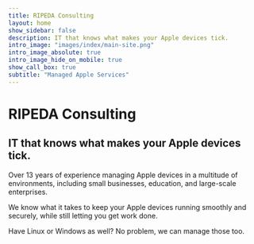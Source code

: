 ```yaml
---
title: RIPEDA Consulting
layout: home
show_sidebar: false
description: IT that knows what makes your Apple devices tick.
intro_image: "images/index/main-site.png"
intro_image_absolute: true
intro_image_hide_on_mobile: true
show_call_box: true
subtitle: "Managed Apple Services"
---
```


# RIPEDA Consulting

## IT that knows what makes your Apple devices tick.

Over 13 years of experience managing Apple devices in a multitude of environments, including small businesses, education, and large-scale enterprises.

We know what it takes to keep your Apple devices running smoothly and securely, while still letting you get work done.

Have Linux or Windows as well? No problem, we can manage those too.